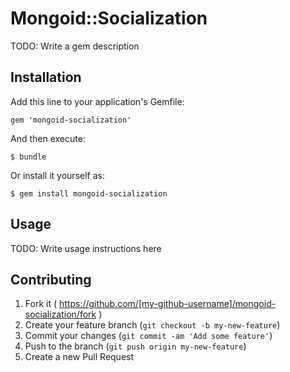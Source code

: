 # Mongoid::Socialization

TODO: Write a gem description

## Installation

Add this line to your application's Gemfile:

    gem 'mongoid-socialization'

And then execute:

    $ bundle

Or install it yourself as:

    $ gem install mongoid-socialization

## Usage

TODO: Write usage instructions here

## Contributing

1. Fork it ( https://github.com/[my-github-username]/mongoid-socialization/fork )
2. Create your feature branch (`git checkout -b my-new-feature`)
3. Commit your changes (`git commit -am 'Add some feature'`)
4. Push to the branch (`git push origin my-new-feature`)
5. Create a new Pull Request

